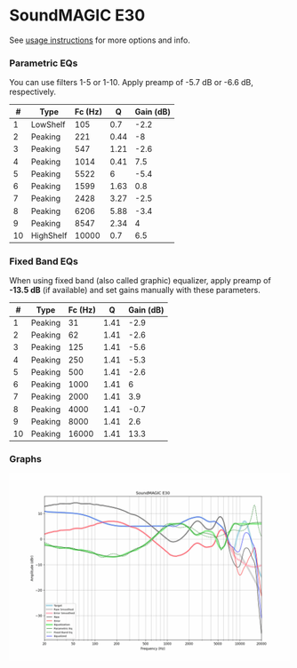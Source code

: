 # SoundMAGIC E30
See [usage instructions](https://github.com/jaakkopasanen/AutoEq#usage) for more options and info.

### Parametric EQs
You can use filters 1-5 or 1-10. Apply preamp of -5.7 dB or -6.6 dB, respectively.

|   # | Type      |   Fc (Hz) |    Q |   Gain (dB) |
|-----|-----------|-----------|------|-------------|
|   1 | LowShelf  |       105 | 0.7  |        -2.2 |
|   2 | Peaking   |       221 | 0.44 |        -8   |
|   3 | Peaking   |       547 | 1.21 |        -2.6 |
|   4 | Peaking   |      1014 | 0.41 |         7.5 |
|   5 | Peaking   |      5522 | 6    |        -5.4 |
|   6 | Peaking   |      1599 | 1.63 |         0.8 |
|   7 | Peaking   |      2428 | 3.27 |        -2.5 |
|   8 | Peaking   |      6206 | 5.88 |        -3.4 |
|   9 | Peaking   |      8547 | 2.34 |         4   |
|  10 | HighShelf |     10000 | 0.7  |         6.5 |

### Fixed Band EQs
When using fixed band (also called graphic) equalizer, apply preamp of **-13.5 dB** (if available) and set gains manually with these parameters.

|   # | Type    |   Fc (Hz) |    Q |   Gain (dB) |
|-----|---------|-----------|------|-------------|
|   1 | Peaking |        31 | 1.41 |        -2.9 |
|   2 | Peaking |        62 | 1.41 |        -2.6 |
|   3 | Peaking |       125 | 1.41 |        -5.6 |
|   4 | Peaking |       250 | 1.41 |        -5.3 |
|   5 | Peaking |       500 | 1.41 |        -2.6 |
|   6 | Peaking |      1000 | 1.41 |         6   |
|   7 | Peaking |      2000 | 1.41 |         3.9 |
|   8 | Peaking |      4000 | 1.41 |        -0.7 |
|   9 | Peaking |      8000 | 1.41 |         2.6 |
|  10 | Peaking |     16000 | 1.41 |        13.3 |

### Graphs
![](./SoundMAGIC%20E30.png)
